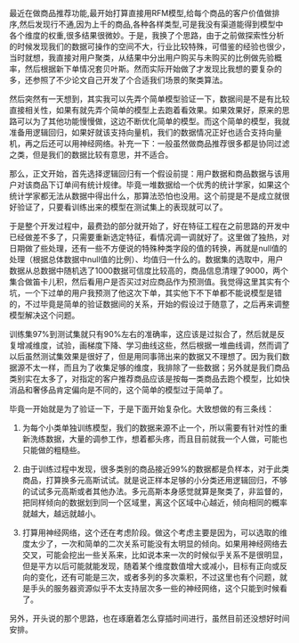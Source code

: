 最近在做商品推荐功能,最开始打算直接用RFM模型,给每个商品的客户价值做排序,然后发现行不通,因为上千的商品,各种各样类型,可是我没有渠道能得到模型中各个维度的权重,很多结果很微妙。于是，我换了个思路，由于之前做探索性分析的时候发现我们的数据可操作的空间不大，行业比较特殊，可借鉴的经验也很少，当时就想，我直接对用户聚类，从结果中分出用户购买与未购买的比例做先验概率，然后根据新下单情况套贝叶斯。然而实际开始做了才发现比我想的要复杂的多，还参照了不少论文自己开发了个合适我们场景的聚类算法。   

然后突然有一天想到，其实我可以先弄个简单模型验证一下，数据间是不是有比较直接相关性，如果有就先弄个简单的模型上去跑着看效果。如果效果好，原来的思路可以为了其他功能慢慢做，这边不断优化简单的模型。而这个简单的模型，我就准备用逻辑回归，如果好就该支持向量机，我们的数据情况正好也适合支持向量机，再之后还可以用神经网络。补充一下：一般虽然做商品推荐很多都是协同过滤之类，但是我们的数据比较有意思，并不适合。     

那么，正文开始，首先选择逻辑回归有一个假设前提：用户数据和商品数据与该用户对该商品下订单间有统计规律。毕竟一堆数据给一个优秀的统计学家，如果这个统计学家都无法从数据中得出什么，那算法恐怕也没用。这个前提是不是成立就很好验证了，只要看训练出来的模型在测试集上的表现就可以了。

于是整个开发过程中，最费劲的部分就开始了，好在特征工程在之前思路的开发中已经做差不多了，只需要重新选定特征，看情况调一调就好了。这里做了独热，对日期做了些处理，还有一些不方便说的特殊种类字段的值的转换，再就是null值的处理（根据总体数据中null值的比例）、均值归一什么的。数据集的选取中，用户数据从总数据中随机选了1000数据可信度比较高的，商品信息清理了9000，两个集合做笛卡儿积，然后看用户是否买过对应商品作为预测值。我觉得这里其实有个坑，一个下过单的用户我预测了他这次下单，其实他下不下单都不能说模型是错的，不过毕竟是简单的验证数据间的关系，开始的假设过于随意了，之后再来调整模型解决这个问题。

训练集97%到测试集就只有90%左右的准确率，这应该是过拟合了，然后就是反复增减维度，试验，画梯度下降、学习曲线这些，然后根据一堆曲线调，然而调了以后虽然测试集效果是很好了，但是用同事筛出来的数据又不理想了。因为我们数据源不太一样，而且为了收集足够的维度，我排除了一些数据；另外就是我们商品类别实在太多了，对指定的客户推荐商品应该是按每一类商品去跑个模型，比如快消品和奢侈品肯定偏向是不同的，这个简单的模型过于简单了。

毕竟一开始就是为了验证一下，于是下面开始复杂化。大致想做的有三条线：

1. 为每个小类单独训练模型，我们的数据来源不止一个，所以需要有针对性的重新洗练数据，大量的调参工作，想着都头疼，而且目前就我一个人做，可能也只能做的粗糙些。

2. 由于训练过程中发现，很多类别的商品接近99%的数据都是负样本，对于此类商品，打算换多元高斯试试。就是说正样本足够的小分类还用逻辑回归，不够的试试多元高斯或者其他办法。多元高斯本身感觉就算是聚类了，非监督的，把同样倾向的数据划到同一个区域里，离这个区域中心越近，倾向相同的概率就越大，越远就越小。

3. 打算用神经网络，这个还在考虑阶段。做这个考虑主要是因为，可以选取的维度太少了，一次和简单的二次关系可能没有太明显的倾向。如果用神经网络去交叉，可能会挖出一些关系来，比如说本来一次的时候似乎关系不是很明显，但是平方以后可能就能发现，随着某个维度数值增大或减小，目标有正向或反向的变化，还有可能是三次，或者多列的多次乘积，不过这里也有个问题，就是手头的服务器资源似乎不太支持层次多一些的神经网络，这个只能到时候看了。

另外，开头说的那个思路，也在琢磨着怎么穿插时间进行，虽然目前还没想好时间安排。
